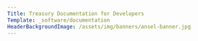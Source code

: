 ```yaml
---
Title: Treasury Documentation for Developers
Template: _software/documentation
HeaderBackgroundImage: /assets/img/banners/ansel-banner.jpg
---
```

